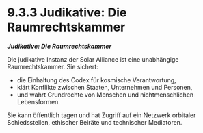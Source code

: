 # 9.3.3 Judikative: Die Raumrechtskammer

_**Judikative: Die Raumrechtskammer**_

Die judikative Instanz der Solar Alliance ist eine unabhängige Raumrechtskammer. Sie sichert:

* die Einhaltung des Codex für kosmische Verantwortung,
* klärt Konflikte zwischen Staaten, Unternehmen und Personen,
* und wahrt Grundrechte von Menschen und nichtmenschlichen Lebensformen.

Sie kann öffentlich tagen und hat Zugriff auf ein Netzwerk orbitaler Schiedsstellen, ethischer Beiräte und technischer Mediatoren.
